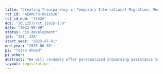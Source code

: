 ```yaml
---
title: "Creating Transparency in Temporary International Migration: Measuring the Effects of a Platform-Based Intervention"
rct_id: "AEARCTR-0011826"
rct_id_num: "11826"
doi: "10.1257/rct.11826-1.0"
date: "2023-08-09"
status: "in_development"
jel: "J61, J28"
start_year: "2023-07-01"
end_year: "2025-06-30"
pi: "Tutan Ahmed"
pi_other:
abstract: "We will randomly offer personalized onboarding assistance to the Overseas migration platform.  Overseas attempts to improve on the migration services provided by local recruitment agencies by providing direct access to jobs abroad, and honest, accurate information about the costs and administrative procedures needed to migrate."
layout: registration
---
```


